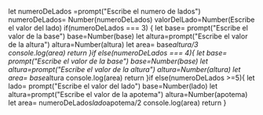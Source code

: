 let numeroDeLados =prompt("Escribe el numero de lados")
numeroDeLados= Number(numeroDeLados)
valorDelLado=Number(Escribe el valor del lado)
 if(numeroDeLados === 3) {
              let base= prompt("Escribe el valor de la base")
              base=Number(base)
              let altura=prompt("Escribe el valor de la altura")
              altura=Number(altura)
              let area= base*altura/3
              console.log(area)
              return
          }if else(numeroDeLados === 4){
              let base= prompt("Escribe el valor de la base")
              base=Number(base)
              let altura=prompt("Escribe el valor de la altura")
              altura=Number(altura)
              let area= base*altura
              console.log(area)
              return
          }if else(numeroDeLados >=5){
              let lado= prompt("Escribe el valor del lado")
              base=Number(lado)
              let altura=prompt("Escribe el valor de la apotema")
              altura=Number(apotema)
              let area= numeroDeLados*lado*apotema/2
              console.log(area)
              return
          }